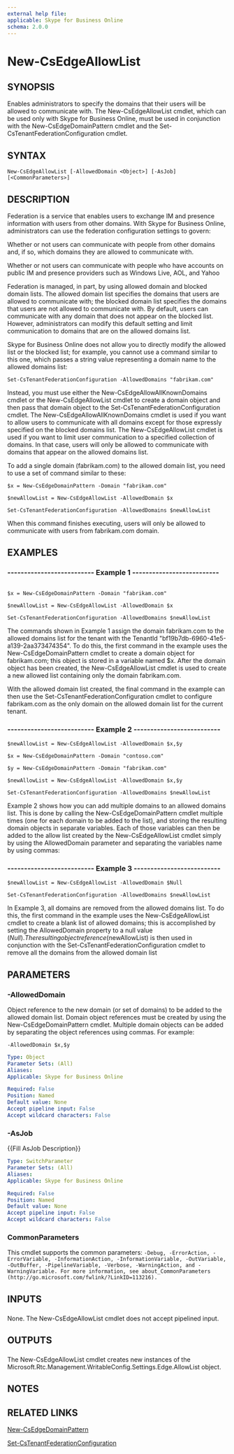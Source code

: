 ```yaml
---
external help file: 
applicable: Skype for Business Online
schema: 2.0.0
---
```


# New-CsEdgeAllowList

## SYNOPSIS
Enables administrators to specify the domains that their users will be allowed to communicate with.
The New-CsEdgeAllowList cmdlet, which can be used only with Skype for Business Online, must be used in conjunction with the New-CsEdgeDomainPattern cmdlet and the Set-CsTenantFederationConfiguration cmdlet.

## SYNTAX

```
New-CsEdgeAllowList [-AllowedDomain <Object>] [-AsJob] [<CommonParameters>]
```

## DESCRIPTION
Federation is a service that enables users to exchange IM and presence information with users from other domains.
With Skype for Business Online, administrators can use the federation configuration settings to govern:

Whether or not users can communicate with people from other domains and, if so, which domains they are allowed to communicate with.

Whether or not users can communicate with people who have accounts on public IM and presence providers such as Windows Live, AOL, and Yahoo

Federation is managed, in part, by using allowed domain and blocked domain lists.
The allowed domain list specifies the domains that users are allowed to communicate with; the blocked domain list specifies the domains that users are not allowed to communicate with.
By default, users can communicate with any domain that does not appear on the blocked list.
However, administrators can modify this default setting and limit communication to domains that are on the allowed domains list.

Skype for Business Online does not allow you to directly modify the allowed list or the blocked list; for example, you cannot use a command similar to this one, which passes a string value representing a domain name to the allowed domains list:

`Set-CsTenantFederationConfiguration -AllowedDomains "fabrikam.com"`

Instead, you must use either the New-CsEdgeAllowAllKnownDomains cmdlet or the New-CsEdgeAllowList cmdlet to create a domain object and then pass that domain object to the Set-CsTenantFederationConfiguration cmdlet.
The New-CsEdgeAllowAllKnownDomains cmdlet is used if you want to allow users to communicate with all domains except for those expressly specified on the blocked domains list.
The New-CsEdgeAllowList cmdlet is used if you want to limit user communication to a specified collection of domains.
In that case, users will only be allowed to communicate with domains that appear on the allowed domains list.

To add a single domain (fabrikam.com) to the allowed domain list, you need to use a set of command similar to these:

`$x = New-CsEdgeDomainPattern -Domain "fabrikam.com"`

`$newAllowList = New-CsEdgeAllowList -AllowedDomain $x`

`Set-CsTenantFederationConfiguration -AllowedDomains $newAllowList`

When this command finishes executing, users will only be allowed to communicate with users from fabrikam.com domain.

## EXAMPLES

### -------------------------- Example 1 -------------------------- 
```

$x = New-CsEdgeDomainPattern -Domain "fabrikam.com"

$newAllowList = New-CsEdgeAllowList -AllowedDomain $x

Set-CsTenantFederationConfiguration -AllowedDomains $newAllowList
```

The commands shown in Example 1 assign the domain fabrikam.com to the allowed domains list for the tenant with the TenantId "bf19b7db-6960-41e5-a139-2aa373474354".
To do this, the first command in the example uses the New-CsEdgeDomainPattern cmdlet to create a domain object for fabrikam.com; this object is stored in a variable named $x.
After the domain object has been created, the New-CsEdgeAllowList cmdlet is used to create a new allowed list containing only the domain fabrikam.com.

With the allowed domain list created, the final command in the example can then use the Set-CsTenantFederationConfiguration cmdlet to configure fabrikam.com as the only domain on the allowed domain list for the current tenant.


### -------------------------- Example 2 -------------------------- 
```
$newAllowList = New-CsEdgeAllowList -AllowedDomain $x,$y

$x = New-CsEdgeDomainPattern -Domain "contoso.com"

$y = New-CsEdgeDomainPattern -Domain "fabrikam.com"

$newAllowList = New-CsEdgeAllowList -AllowedDomain $x,$y

Set-CsTenantFederationConfiguration -AllowedDomains $newAllowList
```

Example 2 shows how you can add multiple domains to an allowed domains list.
This is done by calling the New-CsEdgeDomainPattern cmdlet multiple times (one for each domain to be added to the list), and storing the resulting domain objects in separate variables.
Each of those variables can then be added to the allow list created by the New-CsEdgeAllowList cmdlet simply by using the AllowedDomain parameter and separating the variables name by using commas:



### -------------------------- Example 3 -------------------------- 
```
$newAllowList = New-CsEdgeAllowList -AllowedDomain $Null

Set-CsTenantFederationConfiguration -AllowedDomains $newAllowList
```

In Example 3, all domains are removed from the allowed domains list.
To do this, the first command in the example uses the New-CsEdgeAllowList cmdlet to create a blank list of allowed domains; this is accomplished by setting the AllowedDomain property to a null value ($Null).
The resulting object reference ($newAllowList) is then used in conjunction with the Set-CsTenantFederationConfiguration cmdlet to remove all the domains from the allowed domain list



## PARAMETERS

### -AllowedDomain
Object reference to the new domain (or set of domains) to be added to the allowed domain list.
Domain object references must be created by using the New-CsEdgeDomainPattern cmdlet.
Multiple domain objects can be added by separating the object references using commas.
For example:

`-AllowedDomain $x,$y`

```yaml
Type: Object
Parameter Sets: (All)
Aliases: 
Applicable: Skype for Business Online

Required: False
Position: Named
Default value: None
Accept pipeline input: False
Accept wildcard characters: False
```

### -AsJob
{{Fill AsJob Description}}

```yaml
Type: SwitchParameter
Parameter Sets: (All)
Aliases: 
Applicable: Skype for Business Online

Required: False
Position: Named
Default value: None
Accept pipeline input: False
Accept wildcard characters: False
```

### CommonParameters
This cmdlet supports the common parameters: `-Debug, -ErrorAction, -ErrorVariable, -InformationAction, -InformationVariable, -OutVariable, -OutBuffer, -PipelineVariable, -Verbose, -WarningAction, and -WarningVariable. For more information, see about_CommonParameters (http://go.microsoft.com/fwlink/?LinkID=113216).`

## INPUTS

###  
None.
The New-CsEdgeAllowList cmdlet does not accept pipelined input.

## OUTPUTS

###  
The New-CsEdgeAllowList cmdlet creates new instances of the Microsoft.Rtc.Management.WritableConfig.Settings.Edge.AllowList object.

## NOTES

## RELATED LINKS

[New-CsEdgeDomainPattern]()

[Set-CsTenantFederationConfiguration]()

